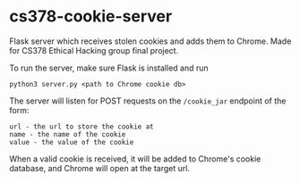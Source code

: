 # cs378-cookie-server
Flask server which receives stolen cookies and adds them to Chrome. Made for CS378 Ethical Hacking group final project.

To run the server, make sure Flask is installed and run
```
python3 server.py <path to Chrome cookie db>
```

The server will listen for POST requests on the `/cookie_jar` endpoint of the form:
```
url - the url to store the cookie at
name - the name of the cookie
value - the value of the cookie
```

When a valid cookie is received, it will be added to Chrome's cookie database, and
Chrome will open at the target url.
